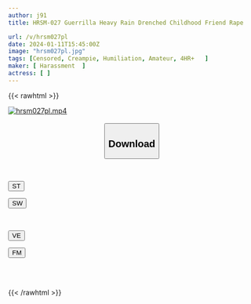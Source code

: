 ```yaml
---
author: j91
title: HRSM-027 Guerrilla Heavy Rain Drenched Childhood Friend Rape

url: /v/hrsm027pl
date: 2024-01-11T15:45:00Z
image: "hrsm027pl.jpg"
tags: [Censored, Creampie, Humiliation, Amateur, 4HR+	]
maker: [ Harassment  ]
actress: [ ]
---
```



{{< rawhtml >}}

<div class="video" data-videoid="9XMgmZO00yIaeQ9">
    <a href="javascript:;">
        <img src="/v/hrsm027pl/hrsm027pl.jpg" width="WIDTH" height="HEIGHT" alt="hrsm027pl.mp4" loading="lazy">
    </a>
</div>

<script type="text/javascript" src="https://j91.asia/asset/on-demand-st.js"></script>

<br>
  <link rel="stylesheet" href="https://j91.asia/asset/bs5.css">
  
  <center>
  <button class="btn btn-primary" type="button" data-bs-toggle="collapse" data-bs-target=".multi-collapse" aria-expanded="false" aria-controls="multiCollapseExample1 multiCollapseExample2"><h2>Download</h2></button></center>
</p>
<div class="row">
  <div class="col">
    <div class="collapse multi-collapse" id="multiCollapseExample1">
      <div class="card card-body">
	      	      <br>
<div class="buttons">  
<p><a href="https://streamtape.to/v/9XMgmZO00yIaeQ9" target="_blank"><button class="btn-hover color-3"><i class="fa fa-download"></i> ST</button></a></p>
<p><a href="https://flaswish.com/gpx7sytburmt" target="_blank"><button class="btn-hover color-2"><i class="fa fa-download"></i> SW</button></a></p></div>
    </div>
  </div>
</div>
  <div class="col">
    <div class="collapse multi-collapse" id="multiCollapseExample2">
      <div class="card card-body">
	      <br>
<div class="buttons">
<p><a href="https://veev.to/d/22zQftyrv6V7Dta27kejmlZOVKU36zS46sep6Y5" target="_blank"><button class="btn-hover color-9"><i class="fa fa-download"></i> VE</button></a></p>
<p><a href="https://filemoon.sx/d/96u1pkg18ykz" target="_blank"><button class="btn-hover color-8"><i class="fa fa-download"></i> FM</button></a></p></div>
<br><br>
      </div>
    </div>
  </div>
</div>

{{< /rawhtml >}}
